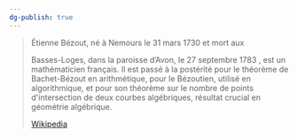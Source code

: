 ```yaml
---
dg-publish: true
---
```


> Étienne Bézout, né à Nemours le 31 mars 1730 et mort aux 
>
> Basses-Loges, dans la paroisse d’Avon, le 27 septembre 1783 , est un mathématicien français. Il est passé à la postérité pour le théorème de Bachet-Bézout en arithmétique, pour le Bézoutien, utilisé en algorithmique, et pour son  théorème sur le nombre de points d'intersection de deux courbes algébriques, résultat crucial en géométrie algébrique.
>
> [Wikipedia](https://fr.wikipedia.org/wiki/%C3%89tienne%20B%C3%A9zout)

